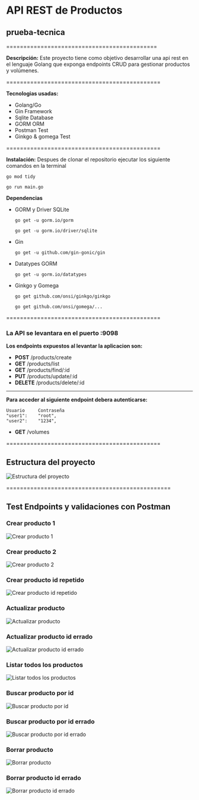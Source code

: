 # API REST de Productos

## prueba-tecnica

============================================

**Descripción:** Este proyecto tiene como objetivo desarrollar una api rest en el lenguaje Golang que exponga endpoints CRUD para gestionar productos y volúmenes.

=============================================

**Tecnologias usadas:**

- Golang/Go
- Gin Framework
- Sqlite Database
- GORM ORM
- Postman Test
- Ginkgo & gomega Test

=============================================

**Instalación:** Despues de clonar el repositorio ejecutar los siguiente comandos en la terminal

`go mod tidy`

`go run main.go`

**Dependencias**

- GORM y Driver SQLite

  `go get -u gorm.io/gorm`

  `go get -u gorm.io/driver/sqlite`

- Gin

  `go get -u github.com/gin-gonic/gin`

- Datatypes GORM

  `go get -u gorm.io/datatypes`

- Ginkgo y Gomega

  `go get github.com/onsi/ginkgo/ginkgo`

  `go get github.com/onsi/gomega/...`

=============================================

### La API se levantara en el puerto :9098

**Los endpoints expuestos al levantar la aplicacion son:**

- **POST** /products/create
- **GET** /products/list
- **GET** /products/find/:id
- **PUT** /products/update/:id
- **DELETE** /products/delete/:id

---

**Para acceder al siguiente endpoint debera autenticarse:**

    Usuario     Contraseña
    "user1":    "root",
    "user2":    "1234",

- **GET** /volumes

=============================================

## Estructura del proyecto

![Estructura del proyecto](https://i.ibb.co/cJS40vV/Estructura-del-proyecto.png)

================================================

## Test Endpoints y validaciones con Postman

### Crear producto 1

![Crear producto 1](https://i.ibb.co/RYSMW29/p1.png)

### Crear producto 2

![Crear producto 2](https://i.ibb.co/yNdStm1/p2.png)

### Crear producto id repetido

![Crear producto id repetido](https://i.ibb.co/L9LZ9n8/3.png)

### Actualizar producto

![Actualizar producto](https://i.ibb.co/pxBrLFm/4.png)

### Actualizar producto id errado

![Actualizar producto id errado](https://i.ibb.co/4PRWtyH/5.png)

### Listar todos los productos

![Listar todos los productos](https://i.ibb.co/Vt05R5j/6.png)

### Buscar producto por id

![Buscar producto por id](https://i.ibb.co/YbjFrGd/7.png)

### Buscar producto por id errado

![Buscar producto por id errado](https://i.ibb.co/0qJpsQd/8.png)

### Borrar producto

![Borrar producto](https://i.ibb.co/gFY0pJT/9.png)

### Borrar producto id errado

![Borrar producto id errado](https://i.ibb.co/3Tgh9Zy/10.png)
